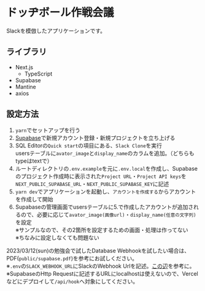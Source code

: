 # ドッヂボール作戦会議
Slackを模倣したアプリケーションです。

## ライブラリ
- Next.js
  - TypeScript
- Supabase
- Mantine
- axios

## 設定方法
1. `yarn`でセットアップを行う
2. [Supabase](https://supabase.com/)で新規アカウント登録・新規プロジェクトを立ち上げる
3. SQL Editorの`Quick start`の項目にある、`Slack Clone`を実行  
usersテーブルに`avator_image`と`display_name`のカラムを追加。（どちらもtypeはtextで）
4. ルートディレクトリの`.env.example`を元に`.env.local`を作成し、Supabaseのプロジェクト作成時に表示された`Project URL`・`Project API keys`を`NEXT_PUBLIC_SUPABASE_URL`・`NEXT_PUBLIC_SUPABASE_KEY`に記述
5. `yarn dev`でアプリケーションを起動し、`アカウントを作成する`からアカウントを作成して開始
6. Supabaseの管理画面でusersテーブルに5.で作成したアカウントが追加されるので、必要に応じて`avator_image(画像url)`・`display_name(任意の文字列)`を設定  
※サンプルなので、その2箇所を設定するための画面・処理は作ってない  
※ちなみに設定しなくても問題ない

2023/03/12(sun)の勉強会で試したDatabase Webhookを試したい場合は、PDF(`public/supabase.pdf`)を参考にお試しください。  
※`.env`の`SLACK_WEBHOOK_URL`にSlackのWebhook Urlを記述。[この辺](https://zenn.dev/hotaka_noda/articles/4a6f0ccee73a18)を参考に。  
※SupabaseのHttp Requestに記述するURLにlocalhostは使えないので、Vercelなどにデプロイして`/api/hook`へ対象にしてください。
